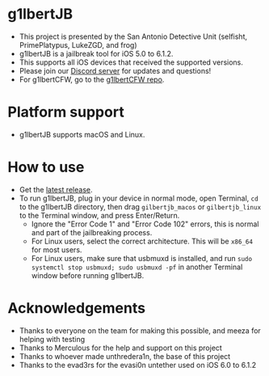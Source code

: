 # g1lbertJB
- This project is presented by the San Antonio Detective Unit (selfisht, PrimePlatypus, LukeZGD, and frog)
- g1lbertJB is a jailbreak tool for iOS 5.0 to 6.1.2.
- This supports all iOS devices that received the supported versions.
- Please join our [Discord server](https://discord.gg/kWmGBSUhyW) for updates and questions!
- For g1lbertCFW, go to the [g1lbertCFW repo](https://github.com/eatingurtoes/g1lbertCFW/).

# Platform support
- g1lbertJB supports macOS and Linux.

# How to use
- Get the [latest release](https://github.com/g1lbertJB/g1lbertJB/releases/latest).
- To run g1lbertJB, plug in your device in normal mode, open Terminal, `cd` to the g1lbertJB directory, then drag `gilbertjb_macos` or `gilbertjb_linux` to the Terminal window, and press Enter/Return.
    - Ignore the "Error Code 1" and "Error Code 102" errors, this is normal and part of the jailbreaking process.
    - For Linux users, select the correct architecture. This will be `x86_64` for most users.
    - For Linux users, make sure that usbmuxd is installed, and run `sudo systemctl stop usbmuxd; sudo usbmuxd -pf` in another Terminal window before running g1lbertJB.

# Acknowledgements
- Thanks to everyone on the team for making this possible, and meeza for helping with testing
- Thanks to Merculous for the help and support on this project
- Thanks to whoever made unthredera1n, the base of this project
- Thanks to the evad3rs for the evasi0n untether used on iOS 6.0 to 6.1.2
